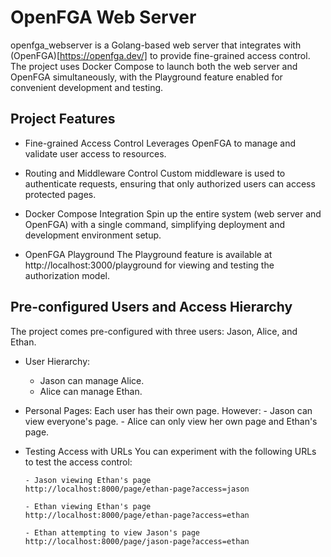 # OpenFGA Web Server

openfga_webserver is a Golang-based web server that integrates with (OpenFGA)[https://openfga.dev/] to provide fine-grained access control. The project uses Docker Compose to launch both the web server and OpenFGA simultaneously, with the Playground feature enabled for convenient development and testing.

## Project Features

- Fine-grained Access Control
  Leverages OpenFGA to manage and validate user access to resources.

- Routing and Middleware Control
  Custom middleware is used to authenticate requests, ensuring that only authorized users can access protected pages.

- Docker Compose Integration
  Spin up the entire system (web server and OpenFGA) with a single command, simplifying deployment and development environment setup.

- OpenFGA Playground
  The Playground feature is available at http://localhost:3000/playground for viewing and testing the authorization model.

## Pre-configured Users and Access Hierarchy

The project comes pre-configured with three users: Jason, Alice, and Ethan.

- User Hierarchy:

  - Jason can manage Alice.
  - Alice can manage Ethan.

- Personal Pages:
  Each user has their own page. However: - Jason can view everyone's page. - Alice can only view her own page and Ethan's page.

- Testing Access with URLs
  You can experiment with the following URLs to test the access control:

      - Jason viewing Ethan's page
      http://localhost:8000/page/ethan-page?access=jason

      - Ethan viewing Ethan's page
      http://localhost:8000/page/ethan-page?access=ethan

      - Ethan attempting to view Jason's page
      http://localhost:8000/page/jason-page?access=ethan
